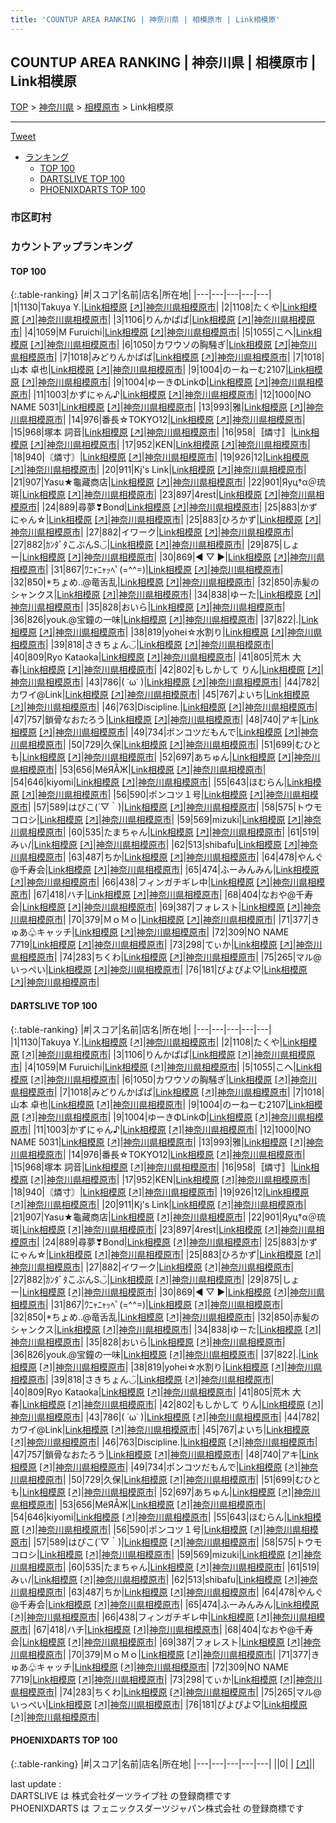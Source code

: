 ```yaml
---
title: 'COUNTUP AREA RANKING | 神奈川県 | 相模原市 | Link相模原'
---
```

## COUNTUP AREA RANKING | 神奈川県 | 相模原市 | Link相模原

[TOP](/darts/rank/) > [神奈川県](/darts/rank/神奈川県/) > [相模原市](/darts/rank/神奈川県/相模原市/) > Link相模原

___

<a href="https://twitter.com/share?ref_src=twsrc%5Etfw" data-text="COUNTUP AREA RANKING | 神奈川県相模原市Link相模原" class="twitter-share-button" data-hashtags="DARTSLIVE,PHOENIXDARTS,darts,ダーツ" data-show-count="false">Tweet</a>

* [ランキング](#カウントアップランキング)
    * [TOP 100](#top-100)
    * [DARTSLIVE TOP 100](#dartslive-top-100)
    * [PHOENIXDARTS TOP 100](#phoenixdarts-top-100)

### 市区町村

<ul>

</ul>

### カウントアップランキング

#### TOP 100



{:.table-ranking}
|#|スコア|名前|店名|所在地|
|---|---|---|---|---|
|1|1130|<span class="rank-name-dl">Takuya Y.</span>|<a href="/darts/rank/shops/c136d51eb2e9b8d0790ab824ce8730e5.html">Link相模原</a> <a href="https://search.dartslive.com/jp/shop/c136d51eb2e9b8d0790ab824ce8730e5">[↗]</a>|<a href="/darts/rank/神奈川県/相模原市">神奈川県相模原市</a>|
|2|1108|<span class="rank-name-dl">たくや</span>|<a href="/darts/rank/shops/c136d51eb2e9b8d0790ab824ce8730e5.html">Link相模原</a> <a href="https://search.dartslive.com/jp/shop/c136d51eb2e9b8d0790ab824ce8730e5">[↗]</a>|<a href="/darts/rank/神奈川県/相模原市">神奈川県相模原市</a>|
|3|1106|<span class="rank-name-dl">りんかぱぱ</span>|<a href="/darts/rank/shops/c136d51eb2e9b8d0790ab824ce8730e5.html">Link相模原</a> <a href="https://search.dartslive.com/jp/shop/c136d51eb2e9b8d0790ab824ce8730e5">[↗]</a>|<a href="/darts/rank/神奈川県/相模原市">神奈川県相模原市</a>|
|4|1059|<span class="rank-name-dl">M Furuichi</span>|<a href="/darts/rank/shops/c136d51eb2e9b8d0790ab824ce8730e5.html">Link相模原</a> <a href="https://search.dartslive.com/jp/shop/c136d51eb2e9b8d0790ab824ce8730e5">[↗]</a>|<a href="/darts/rank/神奈川県/相模原市">神奈川県相模原市</a>|
|5|1055|<span class="rank-name-dl">こへ</span>|<a href="/darts/rank/shops/c136d51eb2e9b8d0790ab824ce8730e5.html">Link相模原</a> <a href="https://search.dartslive.com/jp/shop/c136d51eb2e9b8d0790ab824ce8730e5">[↗]</a>|<a href="/darts/rank/神奈川県/相模原市">神奈川県相模原市</a>|
|6|1050|<span class="rank-name-dl">カワウソの胸騒ぎ</span>|<a href="/darts/rank/shops/c136d51eb2e9b8d0790ab824ce8730e5.html">Link相模原</a> <a href="https://search.dartslive.com/jp/shop/c136d51eb2e9b8d0790ab824ce8730e5">[↗]</a>|<a href="/darts/rank/神奈川県/相模原市">神奈川県相模原市</a>|
|7|1018|<span class="rank-name-dl">みどりんかぱぱ</span>|<a href="/darts/rank/shops/c136d51eb2e9b8d0790ab824ce8730e5.html">Link相模原</a> <a href="https://search.dartslive.com/jp/shop/c136d51eb2e9b8d0790ab824ce8730e5">[↗]</a>|<a href="/darts/rank/神奈川県/相模原市">神奈川県相模原市</a>|
|7|1018|<span class="rank-name-dl">山本 卓也</span>|<a href="/darts/rank/shops/c136d51eb2e9b8d0790ab824ce8730e5.html">Link相模原</a> <a href="https://search.dartslive.com/jp/shop/c136d51eb2e9b8d0790ab824ce8730e5">[↗]</a>|<a href="/darts/rank/神奈川県/相模原市">神奈川県相模原市</a>|
|9|1004|<span class="rank-name-dl">のーねーむ2107</span>|<a href="/darts/rank/shops/c136d51eb2e9b8d0790ab824ce8730e5.html">Link相模原</a> <a href="https://search.dartslive.com/jp/shop/c136d51eb2e9b8d0790ab824ce8730e5">[↗]</a>|<a href="/darts/rank/神奈川県/相模原市">神奈川県相模原市</a>|
|9|1004|<span class="rank-name-dl">ゆーきΦLinkΦ</span>|<a href="/darts/rank/shops/c136d51eb2e9b8d0790ab824ce8730e5.html">Link相模原</a> <a href="https://search.dartslive.com/jp/shop/c136d51eb2e9b8d0790ab824ce8730e5">[↗]</a>|<a href="/darts/rank/神奈川県/相模原市">神奈川県相模原市</a>|
|11|1003|<span class="rank-name-dl">かずにゃん♪</span>|<a href="/darts/rank/shops/c136d51eb2e9b8d0790ab824ce8730e5.html">Link相模原</a> <a href="https://search.dartslive.com/jp/shop/c136d51eb2e9b8d0790ab824ce8730e5">[↗]</a>|<a href="/darts/rank/神奈川県/相模原市">神奈川県相模原市</a>|
|12|1000|<span class="rank-name-dl">NO NAME 5031</span>|<a href="/darts/rank/shops/c136d51eb2e9b8d0790ab824ce8730e5.html">Link相模原</a> <a href="https://search.dartslive.com/jp/shop/c136d51eb2e9b8d0790ab824ce8730e5">[↗]</a>|<a href="/darts/rank/神奈川県/相模原市">神奈川県相模原市</a>|
|13|993|<span class="rank-name-dl">雅</span>|<a href="/darts/rank/shops/c136d51eb2e9b8d0790ab824ce8730e5.html">Link相模原</a> <a href="https://search.dartslive.com/jp/shop/c136d51eb2e9b8d0790ab824ce8730e5">[↗]</a>|<a href="/darts/rank/神奈川県/相模原市">神奈川県相模原市</a>|
|14|976|<span class="rank-name-dl">番長☆TOKYO12</span>|<a href="/darts/rank/shops/c136d51eb2e9b8d0790ab824ce8730e5.html">Link相模原</a> <a href="https://search.dartslive.com/jp/shop/c136d51eb2e9b8d0790ab824ce8730e5">[↗]</a>|<a href="/darts/rank/神奈川県/相模原市">神奈川県相模原市</a>|
|15|968|<span class="rank-name-dl">塚本 詞音</span>|<a href="/darts/rank/shops/c136d51eb2e9b8d0790ab824ce8730e5.html">Link相模原</a> <a href="https://search.dartslive.com/jp/shop/c136d51eb2e9b8d0790ab824ce8730e5">[↗]</a>|<a href="/darts/rank/神奈川県/相模原市">神奈川県相模原市</a>|
|16|958|<span class="rank-name-dl">〚燐寸〛</span>|<a href="/darts/rank/shops/c136d51eb2e9b8d0790ab824ce8730e5.html">Link相模原</a> <a href="https://search.dartslive.com/jp/shop/c136d51eb2e9b8d0790ab824ce8730e5">[↗]</a>|<a href="/darts/rank/神奈川県/相模原市">神奈川県相模原市</a>|
|17|952|<span class="rank-name-dl">KEN</span>|<a href="/darts/rank/shops/c136d51eb2e9b8d0790ab824ce8730e5.html">Link相模原</a> <a href="https://search.dartslive.com/jp/shop/c136d51eb2e9b8d0790ab824ce8730e5">[↗]</a>|<a href="/darts/rank/神奈川県/相模原市">神奈川県相模原市</a>|
|18|940|<span class="rank-name-dl">〘燐寸〙</span>|<a href="/darts/rank/shops/c136d51eb2e9b8d0790ab824ce8730e5.html">Link相模原</a> <a href="https://search.dartslive.com/jp/shop/c136d51eb2e9b8d0790ab824ce8730e5">[↗]</a>|<a href="/darts/rank/神奈川県/相模原市">神奈川県相模原市</a>|
|19|926|<span class="rank-name-dl">12</span>|<a href="/darts/rank/shops/c136d51eb2e9b8d0790ab824ce8730e5.html">Link相模原</a> <a href="https://search.dartslive.com/jp/shop/c136d51eb2e9b8d0790ab824ce8730e5">[↗]</a>|<a href="/darts/rank/神奈川県/相模原市">神奈川県相模原市</a>|
|20|911|<span class="rank-name-dl">Kj&#x27;s Link</span>|<a href="/darts/rank/shops/c136d51eb2e9b8d0790ab824ce8730e5.html">Link相模原</a> <a href="https://search.dartslive.com/jp/shop/c136d51eb2e9b8d0790ab824ce8730e5">[↗]</a>|<a href="/darts/rank/神奈川県/相模原市">神奈川県相模原市</a>|
|21|907|<span class="rank-name-dl">Yasu★龜藏商店</span>|<a href="/darts/rank/shops/c136d51eb2e9b8d0790ab824ce8730e5.html">Link相模原</a> <a href="https://search.dartslive.com/jp/shop/c136d51eb2e9b8d0790ab824ce8730e5">[↗]</a>|<a href="/darts/rank/神奈川県/相模原市">神奈川県相模原市</a>|
|22|901|<span class="rank-name-dl">Яуц†α＠琉斑</span>|<a href="/darts/rank/shops/c136d51eb2e9b8d0790ab824ce8730e5.html">Link相模原</a> <a href="https://search.dartslive.com/jp/shop/c136d51eb2e9b8d0790ab824ce8730e5">[↗]</a>|<a href="/darts/rank/神奈川県/相模原市">神奈川県相模原市</a>|
|23|897|<span class="rank-name-dl">4rest</span>|<a href="/darts/rank/shops/c136d51eb2e9b8d0790ab824ce8730e5.html">Link相模原</a> <a href="https://search.dartslive.com/jp/shop/c136d51eb2e9b8d0790ab824ce8730e5">[↗]</a>|<a href="/darts/rank/神奈川県/相模原市">神奈川県相模原市</a>|
|24|889|<span class="rank-name-dl">尋夢❣Bond</span>|<a href="/darts/rank/shops/c136d51eb2e9b8d0790ab824ce8730e5.html">Link相模原</a> <a href="https://search.dartslive.com/jp/shop/c136d51eb2e9b8d0790ab824ce8730e5">[↗]</a>|<a href="/darts/rank/神奈川県/相模原市">神奈川県相模原市</a>|
|25|883|<span class="rank-name-dl">かずにゃん☆</span>|<a href="/darts/rank/shops/c136d51eb2e9b8d0790ab824ce8730e5.html">Link相模原</a> <a href="https://search.dartslive.com/jp/shop/c136d51eb2e9b8d0790ab824ce8730e5">[↗]</a>|<a href="/darts/rank/神奈川県/相模原市">神奈川県相模原市</a>|
|25|883|<span class="rank-name-dl">ひろかず</span>|<a href="/darts/rank/shops/c136d51eb2e9b8d0790ab824ce8730e5.html">Link相模原</a> <a href="https://search.dartslive.com/jp/shop/c136d51eb2e9b8d0790ab824ce8730e5">[↗]</a>|<a href="/darts/rank/神奈川県/相模原市">神奈川県相模原市</a>|
|27|882|<span class="rank-name-dl">イワーク</span>|<a href="/darts/rank/shops/c136d51eb2e9b8d0790ab824ce8730e5.html">Link相模原</a> <a href="https://search.dartslive.com/jp/shop/c136d51eb2e9b8d0790ab824ce8730e5">[↗]</a>|<a href="/darts/rank/神奈川県/相模原市">神奈川県相模原市</a>|
|27|882|<span class="rank-name-dl">ｶﾝﾀﾞﾀこぶんS◡̈</span>|<a href="/darts/rank/shops/c136d51eb2e9b8d0790ab824ce8730e5.html">Link相模原</a> <a href="https://search.dartslive.com/jp/shop/c136d51eb2e9b8d0790ab824ce8730e5">[↗]</a>|<a href="/darts/rank/神奈川県/相模原市">神奈川県相模原市</a>|
|29|875|<span class="rank-name-dl">しょー</span>|<a href="/darts/rank/shops/c136d51eb2e9b8d0790ab824ce8730e5.html">Link相模原</a> <a href="https://search.dartslive.com/jp/shop/c136d51eb2e9b8d0790ab824ce8730e5">[↗]</a>|<a href="/darts/rank/神奈川県/相模原市">神奈川県相模原市</a>|
|30|869|<span class="rank-name-dl">◀ ▽ ▶</span>|<a href="/darts/rank/shops/c136d51eb2e9b8d0790ab824ce8730e5.html">Link相模原</a> <a href="https://search.dartslive.com/jp/shop/c136d51eb2e9b8d0790ab824ce8730e5">[↗]</a>|<a href="/darts/rank/神奈川県/相模原市">神奈川県相模原市</a>|
|31|867|<span class="rank-name-dl">ﾜﾆｬﾆｬｯﾍﾟ(=^^=)</span>|<a href="/darts/rank/shops/c136d51eb2e9b8d0790ab824ce8730e5.html">Link相模原</a> <a href="https://search.dartslive.com/jp/shop/c136d51eb2e9b8d0790ab824ce8730e5">[↗]</a>|<a href="/darts/rank/神奈川県/相模原市">神奈川県相模原市</a>|
|32|850|<span class="rank-name-dl">*ちょめ..@竜舌乱</span>|<a href="/darts/rank/shops/c136d51eb2e9b8d0790ab824ce8730e5.html">Link相模原</a> <a href="https://search.dartslive.com/jp/shop/c136d51eb2e9b8d0790ab824ce8730e5">[↗]</a>|<a href="/darts/rank/神奈川県/相模原市">神奈川県相模原市</a>|
|32|850|<span class="rank-name-dl">赤髪のシャンクス</span>|<a href="/darts/rank/shops/c136d51eb2e9b8d0790ab824ce8730e5.html">Link相模原</a> <a href="https://search.dartslive.com/jp/shop/c136d51eb2e9b8d0790ab824ce8730e5">[↗]</a>|<a href="/darts/rank/神奈川県/相模原市">神奈川県相模原市</a>|
|34|838|<span class="rank-name-dl">ゆーた</span>|<a href="/darts/rank/shops/c136d51eb2e9b8d0790ab824ce8730e5.html">Link相模原</a> <a href="https://search.dartslive.com/jp/shop/c136d51eb2e9b8d0790ab824ce8730e5">[↗]</a>|<a href="/darts/rank/神奈川県/相模原市">神奈川県相模原市</a>|
|35|828|<span class="rank-name-dl">おいら</span>|<a href="/darts/rank/shops/c136d51eb2e9b8d0790ab824ce8730e5.html">Link相模原</a> <a href="https://search.dartslive.com/jp/shop/c136d51eb2e9b8d0790ab824ce8730e5">[↗]</a>|<a href="/darts/rank/神奈川県/相模原市">神奈川県相模原市</a>|
|36|826|<span class="rank-name-dl">youk.@宝鐘の一味</span>|<a href="/darts/rank/shops/c136d51eb2e9b8d0790ab824ce8730e5.html">Link相模原</a> <a href="https://search.dartslive.com/jp/shop/c136d51eb2e9b8d0790ab824ce8730e5">[↗]</a>|<a href="/darts/rank/神奈川県/相模原市">神奈川県相模原市</a>|
|37|822|<span class="rank-name-dl">.</span>|<a href="/darts/rank/shops/c136d51eb2e9b8d0790ab824ce8730e5.html">Link相模原</a> <a href="https://search.dartslive.com/jp/shop/c136d51eb2e9b8d0790ab824ce8730e5">[↗]</a>|<a href="/darts/rank/神奈川県/相模原市">神奈川県相模原市</a>|
|38|819|<span class="rank-name-dl">yohei☆水割り</span>|<a href="/darts/rank/shops/c136d51eb2e9b8d0790ab824ce8730e5.html">Link相模原</a> <a href="https://search.dartslive.com/jp/shop/c136d51eb2e9b8d0790ab824ce8730e5">[↗]</a>|<a href="/darts/rank/神奈川県/相模原市">神奈川県相模原市</a>|
|39|818|<span class="rank-name-dl">さきちょん◡̈</span>|<a href="/darts/rank/shops/c136d51eb2e9b8d0790ab824ce8730e5.html">Link相模原</a> <a href="https://search.dartslive.com/jp/shop/c136d51eb2e9b8d0790ab824ce8730e5">[↗]</a>|<a href="/darts/rank/神奈川県/相模原市">神奈川県相模原市</a>|
|40|809|<span class="rank-name-dl">Ryo Kataoka</span>|<a href="/darts/rank/shops/c136d51eb2e9b8d0790ab824ce8730e5.html">Link相模原</a> <a href="https://search.dartslive.com/jp/shop/c136d51eb2e9b8d0790ab824ce8730e5">[↗]</a>|<a href="/darts/rank/神奈川県/相模原市">神奈川県相模原市</a>|
|41|805|<span class="rank-name-dl">荒木 大春</span>|<a href="/darts/rank/shops/c136d51eb2e9b8d0790ab824ce8730e5.html">Link相模原</a> <a href="https://search.dartslive.com/jp/shop/c136d51eb2e9b8d0790ab824ce8730e5">[↗]</a>|<a href="/darts/rank/神奈川県/相模原市">神奈川県相模原市</a>|
|42|802|<span class="rank-name-dl">もしかして りん</span>|<a href="/darts/rank/shops/c136d51eb2e9b8d0790ab824ce8730e5.html">Link相模原</a> <a href="https://search.dartslive.com/jp/shop/c136d51eb2e9b8d0790ab824ce8730e5">[↗]</a>|<a href="/darts/rank/神奈川県/相模原市">神奈川県相模原市</a>|
|43|786|<span class="rank-name-dl">( ˙ω˙ )</span>|<a href="/darts/rank/shops/c136d51eb2e9b8d0790ab824ce8730e5.html">Link相模原</a> <a href="https://search.dartslive.com/jp/shop/c136d51eb2e9b8d0790ab824ce8730e5">[↗]</a>|<a href="/darts/rank/神奈川県/相模原市">神奈川県相模原市</a>|
|44|782|<span class="rank-name-dl">カワイ@Link</span>|<a href="/darts/rank/shops/c136d51eb2e9b8d0790ab824ce8730e5.html">Link相模原</a> <a href="https://search.dartslive.com/jp/shop/c136d51eb2e9b8d0790ab824ce8730e5">[↗]</a>|<a href="/darts/rank/神奈川県/相模原市">神奈川県相模原市</a>|
|45|767|<span class="rank-name-dl">よいち</span>|<a href="/darts/rank/shops/c136d51eb2e9b8d0790ab824ce8730e5.html">Link相模原</a> <a href="https://search.dartslive.com/jp/shop/c136d51eb2e9b8d0790ab824ce8730e5">[↗]</a>|<a href="/darts/rank/神奈川県/相模原市">神奈川県相模原市</a>|
|46|763|<span class="rank-name-dl">Discipline.</span>|<a href="/darts/rank/shops/c136d51eb2e9b8d0790ab824ce8730e5.html">Link相模原</a> <a href="https://search.dartslive.com/jp/shop/c136d51eb2e9b8d0790ab824ce8730e5">[↗]</a>|<a href="/darts/rank/神奈川県/相模原市">神奈川県相模原市</a>|
|47|757|<span class="rank-name-dl">鎖骨なおたろう</span>|<a href="/darts/rank/shops/c136d51eb2e9b8d0790ab824ce8730e5.html">Link相模原</a> <a href="https://search.dartslive.com/jp/shop/c136d51eb2e9b8d0790ab824ce8730e5">[↗]</a>|<a href="/darts/rank/神奈川県/相模原市">神奈川県相模原市</a>|
|48|740|<span class="rank-name-dl">アキ</span>|<a href="/darts/rank/shops/c136d51eb2e9b8d0790ab824ce8730e5.html">Link相模原</a> <a href="https://search.dartslive.com/jp/shop/c136d51eb2e9b8d0790ab824ce8730e5">[↗]</a>|<a href="/darts/rank/神奈川県/相模原市">神奈川県相模原市</a>|
|49|734|<span class="rank-name-dl">ポンコツだもんで</span>|<a href="/darts/rank/shops/c136d51eb2e9b8d0790ab824ce8730e5.html">Link相模原</a> <a href="https://search.dartslive.com/jp/shop/c136d51eb2e9b8d0790ab824ce8730e5">[↗]</a>|<a href="/darts/rank/神奈川県/相模原市">神奈川県相模原市</a>|
|50|729|<span class="rank-name-dl">久保</span>|<a href="/darts/rank/shops/c136d51eb2e9b8d0790ab824ce8730e5.html">Link相模原</a> <a href="https://search.dartslive.com/jp/shop/c136d51eb2e9b8d0790ab824ce8730e5">[↗]</a>|<a href="/darts/rank/神奈川県/相模原市">神奈川県相模原市</a>|
|51|699|<span class="rank-name-dl">むひとも</span>|<a href="/darts/rank/shops/c136d51eb2e9b8d0790ab824ce8730e5.html">Link相模原</a> <a href="https://search.dartslive.com/jp/shop/c136d51eb2e9b8d0790ab824ce8730e5">[↗]</a>|<a href="/darts/rank/神奈川県/相模原市">神奈川県相模原市</a>|
|52|697|<span class="rank-name-dl">あちゅん</span>|<a href="/darts/rank/shops/c136d51eb2e9b8d0790ab824ce8730e5.html">Link相模原</a> <a href="https://search.dartslive.com/jp/shop/c136d51eb2e9b8d0790ab824ce8730e5">[↗]</a>|<a href="/darts/rank/神奈川県/相模原市">神奈川県相模原市</a>|
|53|656|<span class="rank-name-dl">ΜёЯÅЖ</span>|<a href="/darts/rank/shops/c136d51eb2e9b8d0790ab824ce8730e5.html">Link相模原</a> <a href="https://search.dartslive.com/jp/shop/c136d51eb2e9b8d0790ab824ce8730e5">[↗]</a>|<a href="/darts/rank/神奈川県/相模原市">神奈川県相模原市</a>|
|54|646|<span class="rank-name-dl">kiyomi</span>|<a href="/darts/rank/shops/c136d51eb2e9b8d0790ab824ce8730e5.html">Link相模原</a> <a href="https://search.dartslive.com/jp/shop/c136d51eb2e9b8d0790ab824ce8730e5">[↗]</a>|<a href="/darts/rank/神奈川県/相模原市">神奈川県相模原市</a>|
|55|643|<span class="rank-name-dl">ほむらん</span>|<a href="/darts/rank/shops/c136d51eb2e9b8d0790ab824ce8730e5.html">Link相模原</a> <a href="https://search.dartslive.com/jp/shop/c136d51eb2e9b8d0790ab824ce8730e5">[↗]</a>|<a href="/darts/rank/神奈川県/相模原市">神奈川県相模原市</a>|
|56|590|<span class="rank-name-dl">ポンコツ１号</span>|<a href="/darts/rank/shops/c136d51eb2e9b8d0790ab824ce8730e5.html">Link相模原</a> <a href="https://search.dartslive.com/jp/shop/c136d51eb2e9b8d0790ab824ce8730e5">[↗]</a>|<a href="/darts/rank/神奈川県/相模原市">神奈川県相模原市</a>|
|57|589|<span class="rank-name-dl">はぴこ(´▽｀)</span>|<a href="/darts/rank/shops/c136d51eb2e9b8d0790ab824ce8730e5.html">Link相模原</a> <a href="https://search.dartslive.com/jp/shop/c136d51eb2e9b8d0790ab824ce8730e5">[↗]</a>|<a href="/darts/rank/神奈川県/相模原市">神奈川県相模原市</a>|
|58|575|<span class="rank-name-dl">トウモコロシ</span>|<a href="/darts/rank/shops/c136d51eb2e9b8d0790ab824ce8730e5.html">Link相模原</a> <a href="https://search.dartslive.com/jp/shop/c136d51eb2e9b8d0790ab824ce8730e5">[↗]</a>|<a href="/darts/rank/神奈川県/相模原市">神奈川県相模原市</a>|
|59|569|<span class="rank-name-dl">mizuki</span>|<a href="/darts/rank/shops/c136d51eb2e9b8d0790ab824ce8730e5.html">Link相模原</a> <a href="https://search.dartslive.com/jp/shop/c136d51eb2e9b8d0790ab824ce8730e5">[↗]</a>|<a href="/darts/rank/神奈川県/相模原市">神奈川県相模原市</a>|
|60|535|<span class="rank-name-dl">たまちゃん</span>|<a href="/darts/rank/shops/c136d51eb2e9b8d0790ab824ce8730e5.html">Link相模原</a> <a href="https://search.dartslive.com/jp/shop/c136d51eb2e9b8d0790ab824ce8730e5">[↗]</a>|<a href="/darts/rank/神奈川県/相模原市">神奈川県相模原市</a>|
|61|519|<span class="rank-name-dl">みぃ/</span>|<a href="/darts/rank/shops/c136d51eb2e9b8d0790ab824ce8730e5.html">Link相模原</a> <a href="https://search.dartslive.com/jp/shop/c136d51eb2e9b8d0790ab824ce8730e5">[↗]</a>|<a href="/darts/rank/神奈川県/相模原市">神奈川県相模原市</a>|
|62|513|<span class="rank-name-dl">shibafu</span>|<a href="/darts/rank/shops/c136d51eb2e9b8d0790ab824ce8730e5.html">Link相模原</a> <a href="https://search.dartslive.com/jp/shop/c136d51eb2e9b8d0790ab824ce8730e5">[↗]</a>|<a href="/darts/rank/神奈川県/相模原市">神奈川県相模原市</a>|
|63|487|<span class="rank-name-dl">ちか</span>|<a href="/darts/rank/shops/c136d51eb2e9b8d0790ab824ce8730e5.html">Link相模原</a> <a href="https://search.dartslive.com/jp/shop/c136d51eb2e9b8d0790ab824ce8730e5">[↗]</a>|<a href="/darts/rank/神奈川県/相模原市">神奈川県相模原市</a>|
|64|478|<span class="rank-name-dl">やんぐ@千寿会</span>|<a href="/darts/rank/shops/c136d51eb2e9b8d0790ab824ce8730e5.html">Link相模原</a> <a href="https://search.dartslive.com/jp/shop/c136d51eb2e9b8d0790ab824ce8730e5">[↗]</a>|<a href="/darts/rank/神奈川県/相模原市">神奈川県相模原市</a>|
|65|474|<span class="rank-name-dl">ふーみんみん</span>|<a href="/darts/rank/shops/c136d51eb2e9b8d0790ab824ce8730e5.html">Link相模原</a> <a href="https://search.dartslive.com/jp/shop/c136d51eb2e9b8d0790ab824ce8730e5">[↗]</a>|<a href="/darts/rank/神奈川県/相模原市">神奈川県相模原市</a>|
|66|438|<span class="rank-name-dl">フィンガチギレ中</span>|<a href="/darts/rank/shops/c136d51eb2e9b8d0790ab824ce8730e5.html">Link相模原</a> <a href="https://search.dartslive.com/jp/shop/c136d51eb2e9b8d0790ab824ce8730e5">[↗]</a>|<a href="/darts/rank/神奈川県/相模原市">神奈川県相模原市</a>|
|67|418|<span class="rank-name-dl">ハチ</span>|<a href="/darts/rank/shops/c136d51eb2e9b8d0790ab824ce8730e5.html">Link相模原</a> <a href="https://search.dartslive.com/jp/shop/c136d51eb2e9b8d0790ab824ce8730e5">[↗]</a>|<a href="/darts/rank/神奈川県/相模原市">神奈川県相模原市</a>|
|68|404|<span class="rank-name-dl">なおや@千寿会</span>|<a href="/darts/rank/shops/c136d51eb2e9b8d0790ab824ce8730e5.html">Link相模原</a> <a href="https://search.dartslive.com/jp/shop/c136d51eb2e9b8d0790ab824ce8730e5">[↗]</a>|<a href="/darts/rank/神奈川県/相模原市">神奈川県相模原市</a>|
|69|387|<span class="rank-name-dl">フォレスト</span>|<a href="/darts/rank/shops/c136d51eb2e9b8d0790ab824ce8730e5.html">Link相模原</a> <a href="https://search.dartslive.com/jp/shop/c136d51eb2e9b8d0790ab824ce8730e5">[↗]</a>|<a href="/darts/rank/神奈川県/相模原市">神奈川県相模原市</a>|
|70|379|<span class="rank-name-dl">ＭｏＭｏ</span>|<a href="/darts/rank/shops/c136d51eb2e9b8d0790ab824ce8730e5.html">Link相模原</a> <a href="https://search.dartslive.com/jp/shop/c136d51eb2e9b8d0790ab824ce8730e5">[↗]</a>|<a href="/darts/rank/神奈川県/相模原市">神奈川県相模原市</a>|
|71|377|<span class="rank-name-dl">きゅあ♧キャッチ</span>|<a href="/darts/rank/shops/c136d51eb2e9b8d0790ab824ce8730e5.html">Link相模原</a> <a href="https://search.dartslive.com/jp/shop/c136d51eb2e9b8d0790ab824ce8730e5">[↗]</a>|<a href="/darts/rank/神奈川県/相模原市">神奈川県相模原市</a>|
|72|309|<span class="rank-name-dl">NO NAME 7719</span>|<a href="/darts/rank/shops/c136d51eb2e9b8d0790ab824ce8730e5.html">Link相模原</a> <a href="https://search.dartslive.com/jp/shop/c136d51eb2e9b8d0790ab824ce8730e5">[↗]</a>|<a href="/darts/rank/神奈川県/相模原市">神奈川県相模原市</a>|
|73|298|<span class="rank-name-dl">てぃか</span>|<a href="/darts/rank/shops/c136d51eb2e9b8d0790ab824ce8730e5.html">Link相模原</a> <a href="https://search.dartslive.com/jp/shop/c136d51eb2e9b8d0790ab824ce8730e5">[↗]</a>|<a href="/darts/rank/神奈川県/相模原市">神奈川県相模原市</a>|
|74|283|<span class="rank-name-dl">ちくわ</span>|<a href="/darts/rank/shops/c136d51eb2e9b8d0790ab824ce8730e5.html">Link相模原</a> <a href="https://search.dartslive.com/jp/shop/c136d51eb2e9b8d0790ab824ce8730e5">[↗]</a>|<a href="/darts/rank/神奈川県/相模原市">神奈川県相模原市</a>|
|75|265|<span class="rank-name-dl">マル@いっぺい</span>|<a href="/darts/rank/shops/c136d51eb2e9b8d0790ab824ce8730e5.html">Link相模原</a> <a href="https://search.dartslive.com/jp/shop/c136d51eb2e9b8d0790ab824ce8730e5">[↗]</a>|<a href="/darts/rank/神奈川県/相模原市">神奈川県相模原市</a>|
|76|181|<span class="rank-name-dl">ぴよぴよ♡</span>|<a href="/darts/rank/shops/c136d51eb2e9b8d0790ab824ce8730e5.html">Link相模原</a> <a href="https://search.dartslive.com/jp/shop/c136d51eb2e9b8d0790ab824ce8730e5">[↗]</a>|<a href="/darts/rank/神奈川県/相模原市">神奈川県相模原市</a>|


#### DARTSLIVE TOP 100



{:.table-ranking}
|#|スコア|名前|店名|所在地|
|---|---|---|---|---|
|1|1130|<span class="rank-name-dl">Takuya Y.</span>|<a href="/darts/rank/shops/c136d51eb2e9b8d0790ab824ce8730e5.html">Link相模原</a> <a href="https://search.dartslive.com/jp/shop/c136d51eb2e9b8d0790ab824ce8730e5">[↗]</a>|<a href="/darts/rank/神奈川県/相模原市">神奈川県相模原市</a>|
|2|1108|<span class="rank-name-dl">たくや</span>|<a href="/darts/rank/shops/c136d51eb2e9b8d0790ab824ce8730e5.html">Link相模原</a> <a href="https://search.dartslive.com/jp/shop/c136d51eb2e9b8d0790ab824ce8730e5">[↗]</a>|<a href="/darts/rank/神奈川県/相模原市">神奈川県相模原市</a>|
|3|1106|<span class="rank-name-dl">りんかぱぱ</span>|<a href="/darts/rank/shops/c136d51eb2e9b8d0790ab824ce8730e5.html">Link相模原</a> <a href="https://search.dartslive.com/jp/shop/c136d51eb2e9b8d0790ab824ce8730e5">[↗]</a>|<a href="/darts/rank/神奈川県/相模原市">神奈川県相模原市</a>|
|4|1059|<span class="rank-name-dl">M Furuichi</span>|<a href="/darts/rank/shops/c136d51eb2e9b8d0790ab824ce8730e5.html">Link相模原</a> <a href="https://search.dartslive.com/jp/shop/c136d51eb2e9b8d0790ab824ce8730e5">[↗]</a>|<a href="/darts/rank/神奈川県/相模原市">神奈川県相模原市</a>|
|5|1055|<span class="rank-name-dl">こへ</span>|<a href="/darts/rank/shops/c136d51eb2e9b8d0790ab824ce8730e5.html">Link相模原</a> <a href="https://search.dartslive.com/jp/shop/c136d51eb2e9b8d0790ab824ce8730e5">[↗]</a>|<a href="/darts/rank/神奈川県/相模原市">神奈川県相模原市</a>|
|6|1050|<span class="rank-name-dl">カワウソの胸騒ぎ</span>|<a href="/darts/rank/shops/c136d51eb2e9b8d0790ab824ce8730e5.html">Link相模原</a> <a href="https://search.dartslive.com/jp/shop/c136d51eb2e9b8d0790ab824ce8730e5">[↗]</a>|<a href="/darts/rank/神奈川県/相模原市">神奈川県相模原市</a>|
|7|1018|<span class="rank-name-dl">みどりんかぱぱ</span>|<a href="/darts/rank/shops/c136d51eb2e9b8d0790ab824ce8730e5.html">Link相模原</a> <a href="https://search.dartslive.com/jp/shop/c136d51eb2e9b8d0790ab824ce8730e5">[↗]</a>|<a href="/darts/rank/神奈川県/相模原市">神奈川県相模原市</a>|
|7|1018|<span class="rank-name-dl">山本 卓也</span>|<a href="/darts/rank/shops/c136d51eb2e9b8d0790ab824ce8730e5.html">Link相模原</a> <a href="https://search.dartslive.com/jp/shop/c136d51eb2e9b8d0790ab824ce8730e5">[↗]</a>|<a href="/darts/rank/神奈川県/相模原市">神奈川県相模原市</a>|
|9|1004|<span class="rank-name-dl">のーねーむ2107</span>|<a href="/darts/rank/shops/c136d51eb2e9b8d0790ab824ce8730e5.html">Link相模原</a> <a href="https://search.dartslive.com/jp/shop/c136d51eb2e9b8d0790ab824ce8730e5">[↗]</a>|<a href="/darts/rank/神奈川県/相模原市">神奈川県相模原市</a>|
|9|1004|<span class="rank-name-dl">ゆーきΦLinkΦ</span>|<a href="/darts/rank/shops/c136d51eb2e9b8d0790ab824ce8730e5.html">Link相模原</a> <a href="https://search.dartslive.com/jp/shop/c136d51eb2e9b8d0790ab824ce8730e5">[↗]</a>|<a href="/darts/rank/神奈川県/相模原市">神奈川県相模原市</a>|
|11|1003|<span class="rank-name-dl">かずにゃん♪</span>|<a href="/darts/rank/shops/c136d51eb2e9b8d0790ab824ce8730e5.html">Link相模原</a> <a href="https://search.dartslive.com/jp/shop/c136d51eb2e9b8d0790ab824ce8730e5">[↗]</a>|<a href="/darts/rank/神奈川県/相模原市">神奈川県相模原市</a>|
|12|1000|<span class="rank-name-dl">NO NAME 5031</span>|<a href="/darts/rank/shops/c136d51eb2e9b8d0790ab824ce8730e5.html">Link相模原</a> <a href="https://search.dartslive.com/jp/shop/c136d51eb2e9b8d0790ab824ce8730e5">[↗]</a>|<a href="/darts/rank/神奈川県/相模原市">神奈川県相模原市</a>|
|13|993|<span class="rank-name-dl">雅</span>|<a href="/darts/rank/shops/c136d51eb2e9b8d0790ab824ce8730e5.html">Link相模原</a> <a href="https://search.dartslive.com/jp/shop/c136d51eb2e9b8d0790ab824ce8730e5">[↗]</a>|<a href="/darts/rank/神奈川県/相模原市">神奈川県相模原市</a>|
|14|976|<span class="rank-name-dl">番長☆TOKYO12</span>|<a href="/darts/rank/shops/c136d51eb2e9b8d0790ab824ce8730e5.html">Link相模原</a> <a href="https://search.dartslive.com/jp/shop/c136d51eb2e9b8d0790ab824ce8730e5">[↗]</a>|<a href="/darts/rank/神奈川県/相模原市">神奈川県相模原市</a>|
|15|968|<span class="rank-name-dl">塚本 詞音</span>|<a href="/darts/rank/shops/c136d51eb2e9b8d0790ab824ce8730e5.html">Link相模原</a> <a href="https://search.dartslive.com/jp/shop/c136d51eb2e9b8d0790ab824ce8730e5">[↗]</a>|<a href="/darts/rank/神奈川県/相模原市">神奈川県相模原市</a>|
|16|958|<span class="rank-name-dl">〚燐寸〛</span>|<a href="/darts/rank/shops/c136d51eb2e9b8d0790ab824ce8730e5.html">Link相模原</a> <a href="https://search.dartslive.com/jp/shop/c136d51eb2e9b8d0790ab824ce8730e5">[↗]</a>|<a href="/darts/rank/神奈川県/相模原市">神奈川県相模原市</a>|
|17|952|<span class="rank-name-dl">KEN</span>|<a href="/darts/rank/shops/c136d51eb2e9b8d0790ab824ce8730e5.html">Link相模原</a> <a href="https://search.dartslive.com/jp/shop/c136d51eb2e9b8d0790ab824ce8730e5">[↗]</a>|<a href="/darts/rank/神奈川県/相模原市">神奈川県相模原市</a>|
|18|940|<span class="rank-name-dl">〘燐寸〙</span>|<a href="/darts/rank/shops/c136d51eb2e9b8d0790ab824ce8730e5.html">Link相模原</a> <a href="https://search.dartslive.com/jp/shop/c136d51eb2e9b8d0790ab824ce8730e5">[↗]</a>|<a href="/darts/rank/神奈川県/相模原市">神奈川県相模原市</a>|
|19|926|<span class="rank-name-dl">12</span>|<a href="/darts/rank/shops/c136d51eb2e9b8d0790ab824ce8730e5.html">Link相模原</a> <a href="https://search.dartslive.com/jp/shop/c136d51eb2e9b8d0790ab824ce8730e5">[↗]</a>|<a href="/darts/rank/神奈川県/相模原市">神奈川県相模原市</a>|
|20|911|<span class="rank-name-dl">Kj&#x27;s Link</span>|<a href="/darts/rank/shops/c136d51eb2e9b8d0790ab824ce8730e5.html">Link相模原</a> <a href="https://search.dartslive.com/jp/shop/c136d51eb2e9b8d0790ab824ce8730e5">[↗]</a>|<a href="/darts/rank/神奈川県/相模原市">神奈川県相模原市</a>|
|21|907|<span class="rank-name-dl">Yasu★龜藏商店</span>|<a href="/darts/rank/shops/c136d51eb2e9b8d0790ab824ce8730e5.html">Link相模原</a> <a href="https://search.dartslive.com/jp/shop/c136d51eb2e9b8d0790ab824ce8730e5">[↗]</a>|<a href="/darts/rank/神奈川県/相模原市">神奈川県相模原市</a>|
|22|901|<span class="rank-name-dl">Яуц†α＠琉斑</span>|<a href="/darts/rank/shops/c136d51eb2e9b8d0790ab824ce8730e5.html">Link相模原</a> <a href="https://search.dartslive.com/jp/shop/c136d51eb2e9b8d0790ab824ce8730e5">[↗]</a>|<a href="/darts/rank/神奈川県/相模原市">神奈川県相模原市</a>|
|23|897|<span class="rank-name-dl">4rest</span>|<a href="/darts/rank/shops/c136d51eb2e9b8d0790ab824ce8730e5.html">Link相模原</a> <a href="https://search.dartslive.com/jp/shop/c136d51eb2e9b8d0790ab824ce8730e5">[↗]</a>|<a href="/darts/rank/神奈川県/相模原市">神奈川県相模原市</a>|
|24|889|<span class="rank-name-dl">尋夢❣Bond</span>|<a href="/darts/rank/shops/c136d51eb2e9b8d0790ab824ce8730e5.html">Link相模原</a> <a href="https://search.dartslive.com/jp/shop/c136d51eb2e9b8d0790ab824ce8730e5">[↗]</a>|<a href="/darts/rank/神奈川県/相模原市">神奈川県相模原市</a>|
|25|883|<span class="rank-name-dl">かずにゃん☆</span>|<a href="/darts/rank/shops/c136d51eb2e9b8d0790ab824ce8730e5.html">Link相模原</a> <a href="https://search.dartslive.com/jp/shop/c136d51eb2e9b8d0790ab824ce8730e5">[↗]</a>|<a href="/darts/rank/神奈川県/相模原市">神奈川県相模原市</a>|
|25|883|<span class="rank-name-dl">ひろかず</span>|<a href="/darts/rank/shops/c136d51eb2e9b8d0790ab824ce8730e5.html">Link相模原</a> <a href="https://search.dartslive.com/jp/shop/c136d51eb2e9b8d0790ab824ce8730e5">[↗]</a>|<a href="/darts/rank/神奈川県/相模原市">神奈川県相模原市</a>|
|27|882|<span class="rank-name-dl">イワーク</span>|<a href="/darts/rank/shops/c136d51eb2e9b8d0790ab824ce8730e5.html">Link相模原</a> <a href="https://search.dartslive.com/jp/shop/c136d51eb2e9b8d0790ab824ce8730e5">[↗]</a>|<a href="/darts/rank/神奈川県/相模原市">神奈川県相模原市</a>|
|27|882|<span class="rank-name-dl">ｶﾝﾀﾞﾀこぶんS◡̈</span>|<a href="/darts/rank/shops/c136d51eb2e9b8d0790ab824ce8730e5.html">Link相模原</a> <a href="https://search.dartslive.com/jp/shop/c136d51eb2e9b8d0790ab824ce8730e5">[↗]</a>|<a href="/darts/rank/神奈川県/相模原市">神奈川県相模原市</a>|
|29|875|<span class="rank-name-dl">しょー</span>|<a href="/darts/rank/shops/c136d51eb2e9b8d0790ab824ce8730e5.html">Link相模原</a> <a href="https://search.dartslive.com/jp/shop/c136d51eb2e9b8d0790ab824ce8730e5">[↗]</a>|<a href="/darts/rank/神奈川県/相模原市">神奈川県相模原市</a>|
|30|869|<span class="rank-name-dl">◀ ▽ ▶</span>|<a href="/darts/rank/shops/c136d51eb2e9b8d0790ab824ce8730e5.html">Link相模原</a> <a href="https://search.dartslive.com/jp/shop/c136d51eb2e9b8d0790ab824ce8730e5">[↗]</a>|<a href="/darts/rank/神奈川県/相模原市">神奈川県相模原市</a>|
|31|867|<span class="rank-name-dl">ﾜﾆｬﾆｬｯﾍﾟ(=^^=)</span>|<a href="/darts/rank/shops/c136d51eb2e9b8d0790ab824ce8730e5.html">Link相模原</a> <a href="https://search.dartslive.com/jp/shop/c136d51eb2e9b8d0790ab824ce8730e5">[↗]</a>|<a href="/darts/rank/神奈川県/相模原市">神奈川県相模原市</a>|
|32|850|<span class="rank-name-dl">*ちょめ..@竜舌乱</span>|<a href="/darts/rank/shops/c136d51eb2e9b8d0790ab824ce8730e5.html">Link相模原</a> <a href="https://search.dartslive.com/jp/shop/c136d51eb2e9b8d0790ab824ce8730e5">[↗]</a>|<a href="/darts/rank/神奈川県/相模原市">神奈川県相模原市</a>|
|32|850|<span class="rank-name-dl">赤髪のシャンクス</span>|<a href="/darts/rank/shops/c136d51eb2e9b8d0790ab824ce8730e5.html">Link相模原</a> <a href="https://search.dartslive.com/jp/shop/c136d51eb2e9b8d0790ab824ce8730e5">[↗]</a>|<a href="/darts/rank/神奈川県/相模原市">神奈川県相模原市</a>|
|34|838|<span class="rank-name-dl">ゆーた</span>|<a href="/darts/rank/shops/c136d51eb2e9b8d0790ab824ce8730e5.html">Link相模原</a> <a href="https://search.dartslive.com/jp/shop/c136d51eb2e9b8d0790ab824ce8730e5">[↗]</a>|<a href="/darts/rank/神奈川県/相模原市">神奈川県相模原市</a>|
|35|828|<span class="rank-name-dl">おいら</span>|<a href="/darts/rank/shops/c136d51eb2e9b8d0790ab824ce8730e5.html">Link相模原</a> <a href="https://search.dartslive.com/jp/shop/c136d51eb2e9b8d0790ab824ce8730e5">[↗]</a>|<a href="/darts/rank/神奈川県/相模原市">神奈川県相模原市</a>|
|36|826|<span class="rank-name-dl">youk.@宝鐘の一味</span>|<a href="/darts/rank/shops/c136d51eb2e9b8d0790ab824ce8730e5.html">Link相模原</a> <a href="https://search.dartslive.com/jp/shop/c136d51eb2e9b8d0790ab824ce8730e5">[↗]</a>|<a href="/darts/rank/神奈川県/相模原市">神奈川県相模原市</a>|
|37|822|<span class="rank-name-dl">.</span>|<a href="/darts/rank/shops/c136d51eb2e9b8d0790ab824ce8730e5.html">Link相模原</a> <a href="https://search.dartslive.com/jp/shop/c136d51eb2e9b8d0790ab824ce8730e5">[↗]</a>|<a href="/darts/rank/神奈川県/相模原市">神奈川県相模原市</a>|
|38|819|<span class="rank-name-dl">yohei☆水割り</span>|<a href="/darts/rank/shops/c136d51eb2e9b8d0790ab824ce8730e5.html">Link相模原</a> <a href="https://search.dartslive.com/jp/shop/c136d51eb2e9b8d0790ab824ce8730e5">[↗]</a>|<a href="/darts/rank/神奈川県/相模原市">神奈川県相模原市</a>|
|39|818|<span class="rank-name-dl">さきちょん◡̈</span>|<a href="/darts/rank/shops/c136d51eb2e9b8d0790ab824ce8730e5.html">Link相模原</a> <a href="https://search.dartslive.com/jp/shop/c136d51eb2e9b8d0790ab824ce8730e5">[↗]</a>|<a href="/darts/rank/神奈川県/相模原市">神奈川県相模原市</a>|
|40|809|<span class="rank-name-dl">Ryo Kataoka</span>|<a href="/darts/rank/shops/c136d51eb2e9b8d0790ab824ce8730e5.html">Link相模原</a> <a href="https://search.dartslive.com/jp/shop/c136d51eb2e9b8d0790ab824ce8730e5">[↗]</a>|<a href="/darts/rank/神奈川県/相模原市">神奈川県相模原市</a>|
|41|805|<span class="rank-name-dl">荒木 大春</span>|<a href="/darts/rank/shops/c136d51eb2e9b8d0790ab824ce8730e5.html">Link相模原</a> <a href="https://search.dartslive.com/jp/shop/c136d51eb2e9b8d0790ab824ce8730e5">[↗]</a>|<a href="/darts/rank/神奈川県/相模原市">神奈川県相模原市</a>|
|42|802|<span class="rank-name-dl">もしかして りん</span>|<a href="/darts/rank/shops/c136d51eb2e9b8d0790ab824ce8730e5.html">Link相模原</a> <a href="https://search.dartslive.com/jp/shop/c136d51eb2e9b8d0790ab824ce8730e5">[↗]</a>|<a href="/darts/rank/神奈川県/相模原市">神奈川県相模原市</a>|
|43|786|<span class="rank-name-dl">( ˙ω˙ )</span>|<a href="/darts/rank/shops/c136d51eb2e9b8d0790ab824ce8730e5.html">Link相模原</a> <a href="https://search.dartslive.com/jp/shop/c136d51eb2e9b8d0790ab824ce8730e5">[↗]</a>|<a href="/darts/rank/神奈川県/相模原市">神奈川県相模原市</a>|
|44|782|<span class="rank-name-dl">カワイ@Link</span>|<a href="/darts/rank/shops/c136d51eb2e9b8d0790ab824ce8730e5.html">Link相模原</a> <a href="https://search.dartslive.com/jp/shop/c136d51eb2e9b8d0790ab824ce8730e5">[↗]</a>|<a href="/darts/rank/神奈川県/相模原市">神奈川県相模原市</a>|
|45|767|<span class="rank-name-dl">よいち</span>|<a href="/darts/rank/shops/c136d51eb2e9b8d0790ab824ce8730e5.html">Link相模原</a> <a href="https://search.dartslive.com/jp/shop/c136d51eb2e9b8d0790ab824ce8730e5">[↗]</a>|<a href="/darts/rank/神奈川県/相模原市">神奈川県相模原市</a>|
|46|763|<span class="rank-name-dl">Discipline.</span>|<a href="/darts/rank/shops/c136d51eb2e9b8d0790ab824ce8730e5.html">Link相模原</a> <a href="https://search.dartslive.com/jp/shop/c136d51eb2e9b8d0790ab824ce8730e5">[↗]</a>|<a href="/darts/rank/神奈川県/相模原市">神奈川県相模原市</a>|
|47|757|<span class="rank-name-dl">鎖骨なおたろう</span>|<a href="/darts/rank/shops/c136d51eb2e9b8d0790ab824ce8730e5.html">Link相模原</a> <a href="https://search.dartslive.com/jp/shop/c136d51eb2e9b8d0790ab824ce8730e5">[↗]</a>|<a href="/darts/rank/神奈川県/相模原市">神奈川県相模原市</a>|
|48|740|<span class="rank-name-dl">アキ</span>|<a href="/darts/rank/shops/c136d51eb2e9b8d0790ab824ce8730e5.html">Link相模原</a> <a href="https://search.dartslive.com/jp/shop/c136d51eb2e9b8d0790ab824ce8730e5">[↗]</a>|<a href="/darts/rank/神奈川県/相模原市">神奈川県相模原市</a>|
|49|734|<span class="rank-name-dl">ポンコツだもんで</span>|<a href="/darts/rank/shops/c136d51eb2e9b8d0790ab824ce8730e5.html">Link相模原</a> <a href="https://search.dartslive.com/jp/shop/c136d51eb2e9b8d0790ab824ce8730e5">[↗]</a>|<a href="/darts/rank/神奈川県/相模原市">神奈川県相模原市</a>|
|50|729|<span class="rank-name-dl">久保</span>|<a href="/darts/rank/shops/c136d51eb2e9b8d0790ab824ce8730e5.html">Link相模原</a> <a href="https://search.dartslive.com/jp/shop/c136d51eb2e9b8d0790ab824ce8730e5">[↗]</a>|<a href="/darts/rank/神奈川県/相模原市">神奈川県相模原市</a>|
|51|699|<span class="rank-name-dl">むひとも</span>|<a href="/darts/rank/shops/c136d51eb2e9b8d0790ab824ce8730e5.html">Link相模原</a> <a href="https://search.dartslive.com/jp/shop/c136d51eb2e9b8d0790ab824ce8730e5">[↗]</a>|<a href="/darts/rank/神奈川県/相模原市">神奈川県相模原市</a>|
|52|697|<span class="rank-name-dl">あちゅん</span>|<a href="/darts/rank/shops/c136d51eb2e9b8d0790ab824ce8730e5.html">Link相模原</a> <a href="https://search.dartslive.com/jp/shop/c136d51eb2e9b8d0790ab824ce8730e5">[↗]</a>|<a href="/darts/rank/神奈川県/相模原市">神奈川県相模原市</a>|
|53|656|<span class="rank-name-dl">ΜёЯÅЖ</span>|<a href="/darts/rank/shops/c136d51eb2e9b8d0790ab824ce8730e5.html">Link相模原</a> <a href="https://search.dartslive.com/jp/shop/c136d51eb2e9b8d0790ab824ce8730e5">[↗]</a>|<a href="/darts/rank/神奈川県/相模原市">神奈川県相模原市</a>|
|54|646|<span class="rank-name-dl">kiyomi</span>|<a href="/darts/rank/shops/c136d51eb2e9b8d0790ab824ce8730e5.html">Link相模原</a> <a href="https://search.dartslive.com/jp/shop/c136d51eb2e9b8d0790ab824ce8730e5">[↗]</a>|<a href="/darts/rank/神奈川県/相模原市">神奈川県相模原市</a>|
|55|643|<span class="rank-name-dl">ほむらん</span>|<a href="/darts/rank/shops/c136d51eb2e9b8d0790ab824ce8730e5.html">Link相模原</a> <a href="https://search.dartslive.com/jp/shop/c136d51eb2e9b8d0790ab824ce8730e5">[↗]</a>|<a href="/darts/rank/神奈川県/相模原市">神奈川県相模原市</a>|
|56|590|<span class="rank-name-dl">ポンコツ１号</span>|<a href="/darts/rank/shops/c136d51eb2e9b8d0790ab824ce8730e5.html">Link相模原</a> <a href="https://search.dartslive.com/jp/shop/c136d51eb2e9b8d0790ab824ce8730e5">[↗]</a>|<a href="/darts/rank/神奈川県/相模原市">神奈川県相模原市</a>|
|57|589|<span class="rank-name-dl">はぴこ(´▽｀)</span>|<a href="/darts/rank/shops/c136d51eb2e9b8d0790ab824ce8730e5.html">Link相模原</a> <a href="https://search.dartslive.com/jp/shop/c136d51eb2e9b8d0790ab824ce8730e5">[↗]</a>|<a href="/darts/rank/神奈川県/相模原市">神奈川県相模原市</a>|
|58|575|<span class="rank-name-dl">トウモコロシ</span>|<a href="/darts/rank/shops/c136d51eb2e9b8d0790ab824ce8730e5.html">Link相模原</a> <a href="https://search.dartslive.com/jp/shop/c136d51eb2e9b8d0790ab824ce8730e5">[↗]</a>|<a href="/darts/rank/神奈川県/相模原市">神奈川県相模原市</a>|
|59|569|<span class="rank-name-dl">mizuki</span>|<a href="/darts/rank/shops/c136d51eb2e9b8d0790ab824ce8730e5.html">Link相模原</a> <a href="https://search.dartslive.com/jp/shop/c136d51eb2e9b8d0790ab824ce8730e5">[↗]</a>|<a href="/darts/rank/神奈川県/相模原市">神奈川県相模原市</a>|
|60|535|<span class="rank-name-dl">たまちゃん</span>|<a href="/darts/rank/shops/c136d51eb2e9b8d0790ab824ce8730e5.html">Link相模原</a> <a href="https://search.dartslive.com/jp/shop/c136d51eb2e9b8d0790ab824ce8730e5">[↗]</a>|<a href="/darts/rank/神奈川県/相模原市">神奈川県相模原市</a>|
|61|519|<span class="rank-name-dl">みぃ/</span>|<a href="/darts/rank/shops/c136d51eb2e9b8d0790ab824ce8730e5.html">Link相模原</a> <a href="https://search.dartslive.com/jp/shop/c136d51eb2e9b8d0790ab824ce8730e5">[↗]</a>|<a href="/darts/rank/神奈川県/相模原市">神奈川県相模原市</a>|
|62|513|<span class="rank-name-dl">shibafu</span>|<a href="/darts/rank/shops/c136d51eb2e9b8d0790ab824ce8730e5.html">Link相模原</a> <a href="https://search.dartslive.com/jp/shop/c136d51eb2e9b8d0790ab824ce8730e5">[↗]</a>|<a href="/darts/rank/神奈川県/相模原市">神奈川県相模原市</a>|
|63|487|<span class="rank-name-dl">ちか</span>|<a href="/darts/rank/shops/c136d51eb2e9b8d0790ab824ce8730e5.html">Link相模原</a> <a href="https://search.dartslive.com/jp/shop/c136d51eb2e9b8d0790ab824ce8730e5">[↗]</a>|<a href="/darts/rank/神奈川県/相模原市">神奈川県相模原市</a>|
|64|478|<span class="rank-name-dl">やんぐ@千寿会</span>|<a href="/darts/rank/shops/c136d51eb2e9b8d0790ab824ce8730e5.html">Link相模原</a> <a href="https://search.dartslive.com/jp/shop/c136d51eb2e9b8d0790ab824ce8730e5">[↗]</a>|<a href="/darts/rank/神奈川県/相模原市">神奈川県相模原市</a>|
|65|474|<span class="rank-name-dl">ふーみんみん</span>|<a href="/darts/rank/shops/c136d51eb2e9b8d0790ab824ce8730e5.html">Link相模原</a> <a href="https://search.dartslive.com/jp/shop/c136d51eb2e9b8d0790ab824ce8730e5">[↗]</a>|<a href="/darts/rank/神奈川県/相模原市">神奈川県相模原市</a>|
|66|438|<span class="rank-name-dl">フィンガチギレ中</span>|<a href="/darts/rank/shops/c136d51eb2e9b8d0790ab824ce8730e5.html">Link相模原</a> <a href="https://search.dartslive.com/jp/shop/c136d51eb2e9b8d0790ab824ce8730e5">[↗]</a>|<a href="/darts/rank/神奈川県/相模原市">神奈川県相模原市</a>|
|67|418|<span class="rank-name-dl">ハチ</span>|<a href="/darts/rank/shops/c136d51eb2e9b8d0790ab824ce8730e5.html">Link相模原</a> <a href="https://search.dartslive.com/jp/shop/c136d51eb2e9b8d0790ab824ce8730e5">[↗]</a>|<a href="/darts/rank/神奈川県/相模原市">神奈川県相模原市</a>|
|68|404|<span class="rank-name-dl">なおや@千寿会</span>|<a href="/darts/rank/shops/c136d51eb2e9b8d0790ab824ce8730e5.html">Link相模原</a> <a href="https://search.dartslive.com/jp/shop/c136d51eb2e9b8d0790ab824ce8730e5">[↗]</a>|<a href="/darts/rank/神奈川県/相模原市">神奈川県相模原市</a>|
|69|387|<span class="rank-name-dl">フォレスト</span>|<a href="/darts/rank/shops/c136d51eb2e9b8d0790ab824ce8730e5.html">Link相模原</a> <a href="https://search.dartslive.com/jp/shop/c136d51eb2e9b8d0790ab824ce8730e5">[↗]</a>|<a href="/darts/rank/神奈川県/相模原市">神奈川県相模原市</a>|
|70|379|<span class="rank-name-dl">ＭｏＭｏ</span>|<a href="/darts/rank/shops/c136d51eb2e9b8d0790ab824ce8730e5.html">Link相模原</a> <a href="https://search.dartslive.com/jp/shop/c136d51eb2e9b8d0790ab824ce8730e5">[↗]</a>|<a href="/darts/rank/神奈川県/相模原市">神奈川県相模原市</a>|
|71|377|<span class="rank-name-dl">きゅあ♧キャッチ</span>|<a href="/darts/rank/shops/c136d51eb2e9b8d0790ab824ce8730e5.html">Link相模原</a> <a href="https://search.dartslive.com/jp/shop/c136d51eb2e9b8d0790ab824ce8730e5">[↗]</a>|<a href="/darts/rank/神奈川県/相模原市">神奈川県相模原市</a>|
|72|309|<span class="rank-name-dl">NO NAME 7719</span>|<a href="/darts/rank/shops/c136d51eb2e9b8d0790ab824ce8730e5.html">Link相模原</a> <a href="https://search.dartslive.com/jp/shop/c136d51eb2e9b8d0790ab824ce8730e5">[↗]</a>|<a href="/darts/rank/神奈川県/相模原市">神奈川県相模原市</a>|
|73|298|<span class="rank-name-dl">てぃか</span>|<a href="/darts/rank/shops/c136d51eb2e9b8d0790ab824ce8730e5.html">Link相模原</a> <a href="https://search.dartslive.com/jp/shop/c136d51eb2e9b8d0790ab824ce8730e5">[↗]</a>|<a href="/darts/rank/神奈川県/相模原市">神奈川県相模原市</a>|
|74|283|<span class="rank-name-dl">ちくわ</span>|<a href="/darts/rank/shops/c136d51eb2e9b8d0790ab824ce8730e5.html">Link相模原</a> <a href="https://search.dartslive.com/jp/shop/c136d51eb2e9b8d0790ab824ce8730e5">[↗]</a>|<a href="/darts/rank/神奈川県/相模原市">神奈川県相模原市</a>|
|75|265|<span class="rank-name-dl">マル@いっぺい</span>|<a href="/darts/rank/shops/c136d51eb2e9b8d0790ab824ce8730e5.html">Link相模原</a> <a href="https://search.dartslive.com/jp/shop/c136d51eb2e9b8d0790ab824ce8730e5">[↗]</a>|<a href="/darts/rank/神奈川県/相模原市">神奈川県相模原市</a>|
|76|181|<span class="rank-name-dl">ぴよぴよ♡</span>|<a href="/darts/rank/shops/c136d51eb2e9b8d0790ab824ce8730e5.html">Link相模原</a> <a href="https://search.dartslive.com/jp/shop/c136d51eb2e9b8d0790ab824ce8730e5">[↗]</a>|<a href="/darts/rank/神奈川県/相模原市">神奈川県相模原市</a>|


#### PHOENIXDARTS TOP 100



{:.table-ranking}
|#|スコア|名前|店名|所在地|
|---|---|---|---|---|
||0|<span class="rank-name-dl"> </span>|<a href="/darts/rank/shops/.html"></a> <a href="">[↗]</a>|<a href="/darts/rank//"></a>|


<div class="footer border-top border-gray-light mt-5 pt-3 text-right text-gray">
    last update : <span style="font-weight: italic" id="foot_last_modified"></span><br />
    DARTSLIVE は 株式会社ダーツライブ社 の登録商標です<br />
    PHOENIXDARTS は フェニックスダーツジャパン株式会社 の登録商標です<br />
</div>

<script src="https://cdnjs.cloudflare.com/ajax/libs/jquery.tablesorter/2.31.3/js/jquery.tablesorter.min.js" integrity="sha512-qzgd5cYSZcosqpzpn7zF2ZId8f/8CHmFKZ8j7mU4OUXTNRd5g+ZHBPsgKEwoqxCtdQvExE5LprwwPAgoicguNg==" crossorigin="anonymous" referrerpolicy="no-referrer"></script>
<link rel="stylesheet" href="https://cdnjs.cloudflare.com/ajax/libs/jquery.tablesorter/2.31.3/css/theme.default.min.css" integrity="sha512-wghhOJkjQX0Lh3NSWvNKeZ0ZpNn+SPVXX1Qyc9OCaogADktxrBiBdKGDoqVUOyhStvMBmJQ8ZdMHiR3wuEq8+w==" crossorigin="anonymous" referrerpolicy="no-referrer" />
<script>
$(function() {
    $(".table-ranking").tablesorter({sortList:[[0, 0]]});
    $("#foot_last_modified").text(formatDate(new Date(document.lastModified), 'yyyy-MM-dd HH:mm:ss'));
});
</script>

<script async src="https://platform.twitter.com/widgets.js" charset="utf-8"></script>